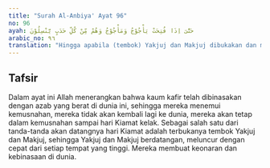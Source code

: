```yaml
---
title: "Surah Al-Anbiya' Ayat 96"
no: 96
ayah: حَتّٰىٓ اِذَا فُتِحَتْ يَأْجُوْجُ وَمَأْجُوْجُ وَهُمْ مِّنْ كُلِّ حَدَبٍ يَّنْسِلُوْنَ 
arabic_no: ٩٦
translation: "Hingga apabila (tembok) Yakjuj dan Makjuj dibukakan dan mereka turun dengan cepat dari seluruh tempat yang tinggi."
---
```


## Tafsir

Dalam ayat ini Allah menerangkan bahwa kaum kafir telah dibinasakan dengan azab yang berat di dunia ini, sehingga mereka menemui kemusnahan, mereka tidak akan kembali lagi ke dunia, mereka akan tetap dalam kemusnahan sampai hari Kiamat kelak. Sebagai salah satu dari tanda-tanda akan datangnya hari Kiamat adalah terbukanya tembok Yakjuj dan Makjuj, sehingga Yakjuj dan Makjuj berdatangan, meluncur dengan cepat dari setiap tempat yang tinggi. Mereka membuat keonaran dan kebinasaan di dunia.